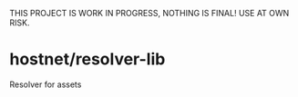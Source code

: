 THIS PROJECT IS WORK IN PROGRESS, NOTHING IS FINAL! USE AT OWN RISK.

# hostnet/resolver-lib
Resolver for assets
